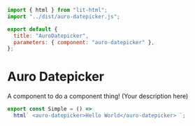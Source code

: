 ```js script
import { html } from "lit-html";
import "../dist/auro-datepicker.js";

export default {
  title: "AuroDatepicker",
  parameters: { component: "auro-datepicker" },
};
```

# Auro Datepicker

A component to do a component thing! (Your description here)

```js story
export const Simple = () =>
  html` <auro-datepicker>Hello World</auro-datepicker> `;
```
